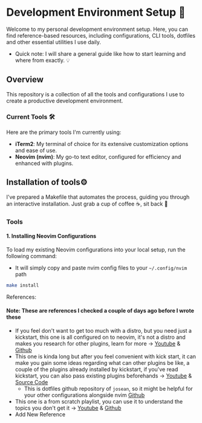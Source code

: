 
# Development Environment Setup 🚀

Welcome to my personal development environment setup. Here, you can find reference-based resources, including configurations, CLI tools, dotfiles and other essential utilities I use daily. 

- Quick note: I will share a general guide like how to start learning and where from exactly. 💡

## Overview

This repository is a collection of all the tools and configurations I use to create a productive development environment. 
### Current Tools 🛠️

Here are the primary tools I'm currently using:

- **iTerm2**: My terminal of choice for its extensive customization options and ease of use.
- **Neovim (nvim)**: My go-to text editor, configured for efficiency and enhanced with plugins.

## Installation of tools⚙️

I've prepared a Makefile that automates the process, guiding you through an interactive installation. Just grab a cup of coffee ☕, sit back 🎉

### Tools

#### 1. Installing Neovim Configurations

To load my existing Neovim configurations into your local setup, run the following command:
- It will simply copy and paste nvim config files to your `~/.config/nvim` path

```bash
make install
```


References:
#### Note: These are references I checked a couple of days ago before I wrote these

- If you feel don't want to get too much with a distro, but you need just a kickstart, this one is all configured on to neovim, it's not a distro and makes you research for other plugins, learn for more -> [Youtube](https://www.youtube.com/watch?v=m8C0Cq9Uv9o) & [Github](https://github.com/nvim-lua/kickstart.nvim)
- This one is kinda long but after you feel convenient with kick start, it can make you gain some ideas regarding what can other plugins be like, a couple of the plugins already installed by kickstart, if you've read kickstart, you can also pass existing plugins beforehands -> [Youtube](https://www.youtube.com/watch?v=6pAG3BHurdM) & [Source Code](https://www.josean.com/posts/how-to-setup-neovim-2024)
    - This is dotfiles github repository of `josean`, so it might be helpful for your other configurations alongside nvim [Github](https://github.com/josean-dev/dev-environment-files) 
- This one is a from scratch playlist, you can use it to understand the topics you don't get it -> [Youtube](https://www.youtube.com/watch?v=ctH-a-1eUME&list=PLhoH5vyxr6Qq41NFL4GvhFp-WLd5xzIzZ) & [Github](https://github.com/LunarVim/Neovim-from-scratch)
- Add New Reference
